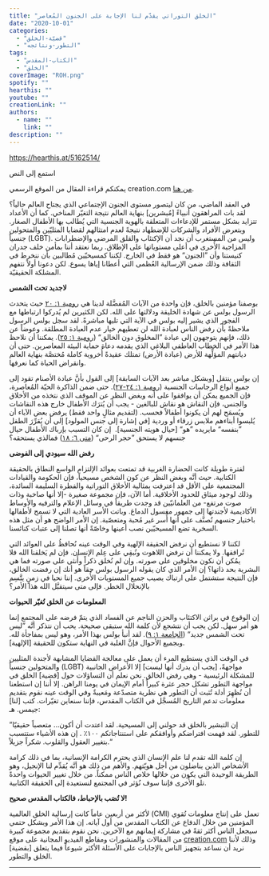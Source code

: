 ```yaml
---
title: "الخلق التوراتي يقدّم لنا الإجابة على الجنون المُعاصر"
date: "2020-10-01"
categories: 
  - "قضيّة-الخلق"
  - "التطور-ونتائجه"
tags: 
  - "الكتاب-المقدس"
  - "الخلق"
coverImage: "ROH.png"
spotify: ""
hearthis: ""
youtube: ""
creationLink: ""
authors:
  - name: ""
    link: ""
description: ""
---
```


https://hearthis.at/5162514/

استمع إلى النص

يمكنكم قراءة المقال من الموقع الرسمي creation.com [من هنا](https://creation.com/biblical-creation-gives-us-the-answr-ar).

في العقد الماضي، من كان ليتصور مستوى الجنون الإجتماعي الذي يجتاح العالم حالياً؟ لقد بات المراهقون أنبياءً \[مُبشرين\] بنهاية العالم نتيجة التغيّر المناخي. كما أن الأعداد تتزايد بشكل مستمر للإدعاءات المتعلقة بالهوية الجنسية التي يُطالب بها الأطفال الصغار. ويتعرض الأفراد والشركات للإضطهاد نتيجةً لعدم امتثالهم لقضايا المثليّين والمتحولين جنسياً (LGBT). وليس من المستغرب أن نجد أن الإكتئاب والقلق المرضي والإضطرابات المزاجية الأُخرى في أعلى مستوياتها على الإطلاق. ربما نعتقد أننا بمأمن خلف جدران كنيستنا وأن ”الجنون“ هو فقط في الخارج. لكننا كمسيحيّين مُطالبين بأن ننخرط في الثقافة وذلك ضمن الإرسالية العُظمى التي أعطانا إياها يسوع. لكن دعونا أولاً نتفهم المشلكة الحقيقيّة.

**لاجديد تحت الشمس**

بوصفنا مؤمنين بالخلق، فإن واحدة من الآيات المُفضَّلة لدينا هي [رومية ١: ٢٠](https://biblia.com/books/ar-vandyke/rom1.20) حيث يتحدث الرسول بولس عن شهادة الخليقة ودلالتها على الله. لكن الكثيرين لم يُدركوا ارتباطها مع الفجور الذي يشير إليه بولس في الآية التي تليها مباشرةً. لقد سجل بولس الرسول ملاحظةً بأن رفض الناس لعبادة الله لن تعطيهم خيار عدم العبادة المطلقة. وعوضاً عن ذلك، فإنهم يتوجهون إلى عبادة ”المخلوق دون الخالق“ ([رومية ١: ٢٥](https://biblia.com/books/ar-vandyke/rom1.20)). يمكننا أن نلاحظ هذا الأمر في الخطاب العاطفي البلاغي الذي يقدمه دعاة حماية البيئة المعاصرين. حتى أن ديانتهم المؤلِّهة للأرض (عبادة الأرض) تمتلك عقيدةً أُخروية كاملة مُختصَّة بنهاية العالم وانقراض الحياة كما نعرفها.

إن بولس ينتقل \[وبشكل مباشر بعد الآيات السابقة\] إلى القول بأنَّ عبادة الأصنام تقود إلى جميع أنواع الرجاسات الجنسية ([رومية ١: ٢٤-٢٧](https://biblia.com/books/ar-vandyke/rom1.24-27)). حتى ضمن الذاكرة الحيّة المُعاصرة، فإن الجميع يمكن أن يوافقوا على أنه وبغض النظر عن الموقف الذي نتخذه من الأخلاق والجنس، فإن النقاش هو نقاش للبالغين - يجب أن يُترَك الأطفال خارج هذه النقاشات ويُسمَح لهم أن يكونوا أطفالاً فحسب. (لتقديم مثالٍ واحد فقط) يرفض بعض الآباء أن يُلبسوا أبناءهم ملابس زرقاء أو وردية \[في إشارة إلى جنس المولود\] إلى أن يُقرِّرَ الطفل ”بنفسه“ مايريده ”هو“ \[حيال هويته الجنسية\].  إن كان التسبب بإرباك الأطفال حيال جنسهم لا يستحق ”حجر الرحى“ ([متى ٦: ١٨](https://biblia.com/books/ar-vandyke/mt6.18)) فمالذي يستحقه؟

**رفض الله سيودي إلى الفوضى**

لفترة طويلة كانت الحضارة الغربية قد تمتعت بعوائد الإلتزام الواسع النطاق بالحقيقة الكتابية. حيث أنَّه وبغض النظر عن كون الشخص مسيحياً، فإن الحكومة والقيادات المجتمعية على الأقل قد اعترفت بمثالية الأخلاق التوراتية والفطرة السليمة السائدة، وذلك لوجود ميثاق للحدود الأخلاقية. أما الآن، فإن مجموعة صغيرة -إلا أنها صاخبة وذات صوت مرتفع- من العلمانيّين قد وجدت طريقاً في وسائل الإعلام والترفيه والأوساط الأكاديمية لأجندتها إلى جمهور مغسول الدماغ. وباتت الأسر العادية التي لا تسمح لأطفالها باختيار جنسهم تُصنَّف على أنها أُسر غير مُحبة ومتعصّبة. إن الأمر الواضح هو أن مثل هذه السخرية تضع المسيحيّين نصب أعينها وخاصّةً أنها تصلنا إلى عتبات كنائسنا.

لكننا لا نستطيع أن نرفض الحقيقة الإلهية وفي الوقت عينه نُحافظُ على العوائد التي تُرافقها. ولا يمكننا أن نرفض اللاهوت ونُبقِي على عِلم الإنسان. فإن لم يَخلقنا الله فلا يمُكن أن نكون مخلوقين على صورته. وإن لم نُخلق ذكراً وأُنثى على صورته فما هي البشرية بحد ذاتها؟ إن الأمر الذي كان يقوله الرسول بولس حقاً هو أنك إن رفضت الخالق، فإن النتيجة ستشتمل على ارتباك يصيب جميع المستويات الأُخرى. إننا نحيا في زمنٍ يتَّسِم بالإنحلال الخطر. فإلى متى سيتقبَّل الله هذا الأمر؟

**المعلومات عن الخلق تُغيّر الحيوات**

إن الوقوع في براثن الاكتئاب والحزن الناجم عن الفساد الذي يتمّ فرضه على المجتمع إنما هو أمر سهل. لكن يجب أن نتشجع لأن كلمة الله ستبقى صحيحة. يحب أن نتذكر أنَّه ”ليس تحت الشمس جديد“ ([الجامعة ١: ٩](https://biblia.com/books/ar-vandyke/ec1.9)). لقد أنبأ بولس بهذا الأمر، وهو ليس بمفاجأة لله. وبجميع الأحوال فإنَّ الغلبة في النهاية ستكون للحقيقة \[الإلهية\].

في الوقت الذي يستطيع المرء أن يعمل على معالجة القضايا المشابهة لأجندة المثليين والمتحولين جنسياً (LGBT) مواجهةً، \[يجب أن يدرك أنها ليست\] إلا الأعراض الجانبية للمشكلة الرئيسية - وهي رفض الخالق. نحن نعلم أن التساؤلات حول \[قضية\] الخلق في مواجهة التطور تشكل حجر عثرة كبيراً أمام الإيمان في يومنا الراهن. إلا أننا إن استطعنا أن نُظهِرَ أدلة تُثبت أن التطور هي نظرية متصدّعة ومَعيبةٌ وفي الوقت عينه نقوم بتقديم معلومات تدعم التاريخ المُسجَّل في الكتاب المقدس، فإننا سنعاين تغيّرات. كتب \[لنا\] جيمس. هـ:

”إن التبشير بالخلق قد حولني إلى المسيحية. لقد اعتدت أن أكون… متعصباً حقيقيّا للتطور. لقد فهمت افتراضكم وأوافقكم على استنتاجاتكم ١٠٠٪ . إن هذه الأشياء ستتسبب بتغيير العقول والقلوب. شكراً جزيلاً.“

إن كلمة الله تقدم لنا علم الإنسان الذي يحترم الكرامة الإنسانية، بما في ذلك كرامة الأشخاص الذين يناضلون من أجل هويّتهم. والأهم من ذلك هو أنَّه يُقدِّم لنا الإنجيل، وهو الطريقة الوحيدة التي يكون من خلالها خلاص الناس ممكناً. من خلال تغيير الحيوات واحدةً تلو الأُخرى فإننا سوف نُؤثر في المجتمع لنستعيدة إلى الحقيقة الكتابية.

**لا تُصَب بالإحباط، فالكتاب المقدس صحيح!**

لأكثر من أربعين عاماً كانت إرسالية الخلق العالمية (CMI) تعمل على إنتاج معلومات تُقوي المؤمنين من خلال الدفاع عن الكتاب المقدس من أول آياته. إن هذا الأمر وبشكل حتمي سيجعل الناس أكثر ثقةً في مشاركة إيمانهم مع الآخرين. نحن نقوم بتقديم مجموعة كبيرة من المقالات والمنشورات ومقاطع الفيديو المجانية على موقع [creation.com](http://creation.com) وذلك لأننا نريد أن نساعد بتجهيز الناس بالإجابات على الأسئلة الأكثر شيوعاً فيما يتعلق \[بقضية\] الخلق والتطور.

* * *
